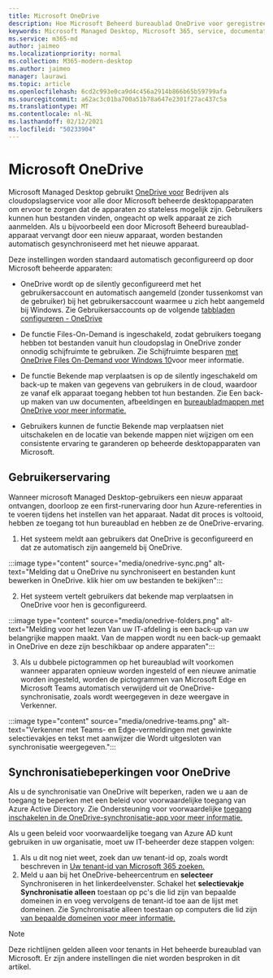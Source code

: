 ```yaml
---
title: Microsoft OneDrive
description: Hoe Microsoft Beheerd bureaublad OneDrive voor geregistreerde apparaten in stelt
keywords: Microsoft Managed Desktop, Microsoft 365, service, documentatie, apps, lob-apps
ms.service: m365-md
author: jaimeo
ms.localizationpriority: normal
ms.collection: M365-modern-desktop
ms.author: jaimeo
manager: laurawi
ms.topic: article
ms.openlocfilehash: 6cd2c993e0ca9d4c456a2914b866b65b59799afa
ms.sourcegitcommit: a62ac3c01ba700a51b78a647e2301f27ac437c5a
ms.translationtype: MT
ms.contentlocale: nl-NL
ms.lasthandoff: 02/12/2021
ms.locfileid: "50233904"
---
```

# <a name="microsoft-onedrive"></a>Microsoft OneDrive

Microsoft Managed Desktop gebruikt [OneDrive voor](https://docs.microsoft.com/onedrive/plan-onedrive-enterprise) Bedrijven als cloudopslagservice voor alle door Microsoft beheerde desktopapparaten om ervoor te zorgen dat de apparaten zo stateless mogelijk zijn. Gebruikers kunnen hun bestanden vinden, ongeacht op welk apparaat ze zich aanmelden. Als u bijvoorbeeld een door Microsoft Beheerd bureaublad-apparaat vervangt door een nieuw apparaat, worden bestanden automatisch gesynchroniseerd met het nieuwe apparaat.

Deze instellingen worden standaard automatisch geconfigureerd op door Microsoft beheerde apparaten:

- OneDrive wordt op de silently geconfigureerd met het gebruikersaccount en automatisch aangemeld (zonder tussenkomst van de gebruiker) bij het gebruikersaccount waarmee u zich hebt aangemeld bij Windows. Zie Gebruikersaccounts op de volgende [tabbladen configureren - OneDrive](https://docs.microsoft.com/onedrive/use-silent-account-configuration)

- De functie Files-On-Demand is ingeschakeld, zodat gebruikers toegang hebben tot bestanden vanuit hun cloudopslag in OneDrive zonder onnodig schijfruimte te gebruiken. Zie Schijfruimte besparen [met OneDrive Files On-Demand voor Windows 10](https://support.microsoft.com/office/save-disk-space-with-onedrive-files-on-demand-for-windows-10-0e6860d3-d9f3-4971-b321-7092438fb38e)voor meer informatie.

- De functie Bekende map verplaatsen is op de silently ingeschakeld om back-up te maken van gegevens van gebruikers in de cloud, waardoor ze vanaf elk apparaat toegang hebben tot hun bestanden. Zie Een back-up maken van uw documenten, afbeeldingen en [bureaubladmappen met OneDrive voor meer informatie.](https://support.microsoft.com/office/back-up-your-documents-pictures-and-desktop-folders-with-onedrive-d61a7930-a6fb-4b95-b28a-6552e77c3057)

- Gebruikers kunnen de functie Bekende map verplaatsen niet uitschakelen en de locatie van bekende mappen niet wijzigen om een consistente ervaring te garanderen op beheerde desktopapparaten van Microsoft.

## <a name="user-experience"></a>Gebruikerservaring

Wanneer microsoft Managed Desktop-gebruikers een nieuw apparaat ontvangen, doorloop ze een first-runervaring door hun Azure-referenties in te voeren tijdens het instellen van het apparaat. Nadat dit proces is voltooid, hebben ze toegang tot hun bureaublad en hebben ze de OneDrive-ervaring.

1. Het systeem meldt aan gebruikers dat OneDrive is geconfigureerd en dat ze automatisch zijn aangemeld bij OneDrive.

:::image type="content" source="media/onedrive-sync.png" alt-text="Melding dat u OneDrive nu synchroniseert en bestanden kunt bewerken in OneDrive. klik hier om uw bestanden te bekijken":::

2. Het systeem vertelt gebruikers dat bekende map verplaatsen in OneDrive voor hen is geconfigureerd.

:::image type="content" source="media/onedrive-folders.png" alt-text="Melding voor het lezen Van uw IT-afdeling is een back-up van uw belangrijke mappen maakt. Van de mappen wordt nu een back-up gemaakt in OneDrive en deze zijn beschikbaar op andere apparaten":::

3. Als u dubbele pictogrammen op het bureaublad wilt voorkomen wanneer apparaten opnieuw worden ingesteld of een nieuwe animatie worden ingesteld, worden de pictogrammen van Microsoft Edge en Microsoft Teams automatisch verwijderd uit de OneDrive-synchronisatie, zoals wordt weergegeven in deze weergave in Verkenner.

:::image type="content" source="media/onedrive-teams.png" alt-text="Verkenner met Teams- en Edge-vermeldingen met gewinkte selectievakjes en tekst met aanwijzer die Wordt uitgesloten van synchronisatie weergegeven.":::


## <a name="onedrive-sync-restrictions"></a>Synchronisatiebeperkingen voor OneDrive

Als u de synchronisatie van OneDrive wilt beperken, raden we u aan de toegang te beperken met een beleid voor voorwaardelijke toegang van Azure Active Directory. Zie Ondersteuning voor voorwaardelijke [toegang inschakelen in de OneDrive-synchronisatie-app voor meer informatie.](https://docs.microsoft.com/onedrive/enable-conditional-access)

Als u geen beleid voor voorwaardelijke toegang van Azure AD kunt gebruiken in uw organisatie, moet uw IT-beheerder deze stappen volgen:

1. Als u dit nog niet weet, zoek dan uw tenant-id op, zoals wordt beschreven in [Uw tenant-id van Microsoft 365 zoeken.](https://docs.microsoft.com/onedrive/find-your-office-365-tenant-id)
2. Meld u aan bij het OneDrive-beheercentrum en **selecteer** Synchroniseren in het linkerdeelvenster. Schakel het **selectievakje Synchronisatie alleen** toestaan op pc's die lid zijn van bepaalde domeinen in en voeg vervolgens de tenant-id toe aan de lijst met domeinen. Zie Synchronisatie alleen toestaan op computers die lid zijn [van bepaalde domeinen voor meer informatie.](https://docs.microsoft.com/onedrive/allow-syncing-only-on-specific-domains)

> [!NOTE]
> Deze richtlijnen gelden alleen voor tenants in Het beheerde bureaublad van Microsoft. Er zijn andere instellingen die niet worden besproken in dit artikel.
